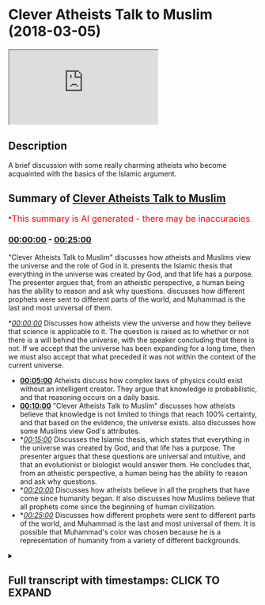 # Clever Atheists Talk to Muslim (2018-03-05)

<iframe loading='lazy' src='https://www.youtube.com/embed/W-yfuJfChvY'></iframe>

## Description

A brief discussion with some really charming atheists who become acquainted with the basics of the Islamic argument.

## Summary of [Clever Atheists Talk to Muslim](https://www.youtube.com/watch?v=W-yfuJfChvY)


*<span style="color:red; font-size:125%">This summary is AI generated - there may be inaccuracies</span>.

### [00:00:00](https://www.youtube.com/watch?v=W-yfuJfChvY&t=0) - [00:25:00](https://www.youtube.com/watch?v=W-yfuJfChvY&t=1500)

 "Clever Atheists Talk to Muslim" discusses how atheists and Muslims view the universe and the role of God in it.  presents the Islamic thesis that everything in the universe was created by God, and that life has a purpose. The presenter argues that, from an atheistic perspective, a human being has the ability to reason and ask why questions.  discusses how different prophets were sent to different parts of the world, and Muhammad is the last and most universal of them.

**[00:00:00](https://www.youtube.com/watch?v=W-yfuJfChvY&t=0)* Discusses how atheists view the universe and how they believe that science is applicable to it. The question is raised as to whether or not there is a will behind the universe, with the speaker concluding that there is not. If we accept that the universe has been expanding for a long time, then we must also accept that what preceded it was not within the context of the current universe.
* **[00:05:00](https://www.youtube.com/watch?v=W-yfuJfChvY&t=300)** Atheists discuss how complex laws of physics could exist without an intelligent creator. They argue that knowledge is probabilistic, and that reasoning occurs on a daily basis.
* **[00:10:00](https://www.youtube.com/watch?v=W-yfuJfChvY&t=600)**  "Clever Atheists Talk to Muslim" discusses how atheists believe that knowledge is not limited to things that reach 100% certainty, and that based on the evidence, the universe exists.  also discusses how some Muslims view God's attributes.
* **[00:15:00](https://www.youtube.com/watch?v=W-yfuJfChvY&t=900)* Discusses the Islamic thesis, which states that everything in the universe was created by God, and that life has a purpose. The presenter argues that these questions are universal and intuitive, and that an evolutionist or biologist would answer them. He concludes that, from an atheistic perspective, a human being has the ability to reason and ask why questions.
* **[00:20:00](https://www.youtube.com/watch?v=W-yfuJfChvY&t=1200)* Discusses how atheists believe in all the prophets that have come since humanity began. It also discusses how Muslims believe that all prophets come since the beginning of human civilization.
* **[00:25:00](https://www.youtube.com/watch?v=W-yfuJfChvY&t=1500)* Discusses how different prophets were sent to different parts of the world, and Muhammad is the last and most universal of them. It is possible that Muhammad's color was chosen because he is a representation of humanity from a variety of different backgrounds.

<details><summary><h2>Full transcript with timestamps: CLICK TO EXPAND</h2></summary>

[0:00:00](https://youtu.be/W-yfuJfChvY?t=0) okay with you okay so so here I always  
[0:00:09](https://youtu.be/W-yfuJfChvY?t=9) asked a question so if we see your  
[0:00:11](https://youtu.be/W-yfuJfChvY?t=11) hovering ball that's expanding and in  
[0:00:13](https://youtu.be/W-yfuJfChvY?t=13) any area so we're walking speakers  
[0:00:14](https://youtu.be/W-yfuJfChvY?t=14) corner what would we say about this  
[0:00:16](https://youtu.be/W-yfuJfChvY?t=16) hovering board okay good excellent so  
[0:00:21](https://youtu.be/W-yfuJfChvY?t=21) here I would ask the question that the  
[0:00:22](https://youtu.be/W-yfuJfChvY?t=22) universe is an expanding ball yeah okay  
[0:00:26](https://youtu.be/W-yfuJfChvY?t=26) if you accept the idea of redshift and  
[0:00:29](https://youtu.be/W-yfuJfChvY?t=29) expand the universe the Big Bang Theory  
[0:00:30](https://youtu.be/W-yfuJfChvY?t=30) and the second okay so if that's what we  
[0:00:43](https://youtu.be/W-yfuJfChvY?t=43) accept yeah so the question would be  
[0:00:44](https://youtu.be/W-yfuJfChvY?t=44) okay so we've got a ball that's  
[0:00:45](https://youtu.be/W-yfuJfChvY?t=45) expanding which is the universe it has a  
[0:00:47](https://youtu.be/W-yfuJfChvY?t=47) cause  
[0:00:48](https://youtu.be/W-yfuJfChvY?t=48) now let's with the process of deduction  
[0:00:50](https://youtu.be/W-yfuJfChvY?t=50) and inference let's try and see what  
[0:00:52](https://youtu.be/W-yfuJfChvY?t=52) what is the nature of the course yeah  
[0:00:55](https://youtu.be/W-yfuJfChvY?t=55) history so why is the nature of the  
[0:00:58](https://youtu.be/W-yfuJfChvY?t=58) course  
[0:00:59](https://youtu.be/W-yfuJfChvY?t=59) why is causing that ball to be even okay  
[0:01:04](https://youtu.be/W-yfuJfChvY?t=64) science yeah what is science  
[0:01:11](https://youtu.be/W-yfuJfChvY?t=71) [Music]  
[0:01:20](https://youtu.be/W-yfuJfChvY?t=80) did you agree that science is applicable  
[0:01:23](https://youtu.be/W-yfuJfChvY?t=83) to the 3d world that we live in the  
[0:01:25](https://youtu.be/W-yfuJfChvY?t=85) universe that we live in so so so for  
[0:01:31](https://youtu.be/W-yfuJfChvY?t=91) instance I like that we live in a  
[0:01:32](https://youtu.be/W-yfuJfChvY?t=92) universe right we team and this universe  
[0:01:34](https://youtu.be/W-yfuJfChvY?t=94) sigh I would say that I don't know who  
[0:01:37](https://youtu.be/W-yfuJfChvY?t=97) defined it the spot I think it's a very  
[0:01:38](https://youtu.be/W-yfuJfChvY?t=98) good definition science is the study of  
[0:01:40](https://youtu.be/W-yfuJfChvY?t=100) the patterns and regularities of the  
[0:01:42](https://youtu.be/W-yfuJfChvY?t=102) universe that's not my definition so no  
[0:01:49](https://youtu.be/W-yfuJfChvY?t=109) no all right right so if we're talking  
[0:01:52](https://youtu.be/W-yfuJfChvY?t=112) about pre-big bang we're not talking  
[0:01:54](https://youtu.be/W-yfuJfChvY?t=114) about the universe pre-big bang right  
[0:02:09](https://youtu.be/W-yfuJfChvY?t=129) but if we're saying that the Big Bang  
[0:02:12](https://youtu.be/W-yfuJfChvY?t=132) the singularity led to the expanding  
[0:02:14](https://youtu.be/W-yfuJfChvY?t=134) universe that exists now then naturally  
[0:02:17](https://youtu.be/W-yfuJfChvY?t=137) that which came before the Big Bang was  
[0:02:18](https://youtu.be/W-yfuJfChvY?t=138) not within the context of the universe  
[0:02:24](https://youtu.be/W-yfuJfChvY?t=144) [Music]  
[0:02:42](https://youtu.be/W-yfuJfChvY?t=162) [Music]  
[0:02:56](https://youtu.be/W-yfuJfChvY?t=176) because first of first and foremost I  
[0:02:58](https://youtu.be/W-yfuJfChvY?t=178) feel like you've given agency to science  
[0:03:00](https://youtu.be/W-yfuJfChvY?t=180) science is it is not something that is  
[0:03:02](https://youtu.be/W-yfuJfChvY?t=182) is something you do but science is not a  
[0:03:20](https://youtu.be/W-yfuJfChvY?t=200) wilt being that causes things to be okay  
[0:03:30](https://youtu.be/W-yfuJfChvY?t=210) good so science is how we size and how  
[0:03:34](https://youtu.be/W-yfuJfChvY?t=214) we see right the universe and how we  
[0:03:36](https://youtu.be/W-yfuJfChvY?t=216) kind of reg how we see the patterns of  
[0:03:38](https://youtu.be/W-yfuJfChvY?t=218) the universe and we can break it down to  
[0:03:40](https://youtu.be/W-yfuJfChvY?t=220) like physics chemistry and biology etc  
[0:03:41](https://youtu.be/W-yfuJfChvY?t=221) yeah okay good so from now perspective I  
[0:03:45](https://youtu.be/W-yfuJfChvY?t=225) would say to you is that when we're  
[0:03:47](https://youtu.be/W-yfuJfChvY?t=227) talking about the cause of the universe  
[0:03:48](https://youtu.be/W-yfuJfChvY?t=228) we're talking about would you agree that  
[0:03:50](https://youtu.be/W-yfuJfChvY?t=230) we will talk about a will of some sorts  
[0:03:53](https://youtu.be/W-yfuJfChvY?t=233) yeah  
[0:03:56](https://youtu.be/W-yfuJfChvY?t=236) I don't think there is a will behind  
[0:03:59](https://youtu.be/W-yfuJfChvY?t=239) would you accept because I don't believe  
[0:04:07](https://youtu.be/W-yfuJfChvY?t=247) that anyone would create a world  
[0:04:13](https://youtu.be/W-yfuJfChvY?t=253) okay boy now before we get to that  
[0:04:15](https://youtu.be/W-yfuJfChvY?t=255) before we get to that I'll say to you  
[0:04:20](https://youtu.be/W-yfuJfChvY?t=260) that if we're saying before the universe  
[0:04:23](https://youtu.be/W-yfuJfChvY?t=263) there was a course and that the inside  
[0:04:26](https://youtu.be/W-yfuJfChvY?t=266) the universe should accept that because  
[0:04:27](https://youtu.be/W-yfuJfChvY?t=267) science by the way if we're saying  
[0:04:29](https://youtu.be/W-yfuJfChvY?t=269) slightly science is just within the  
[0:04:30](https://youtu.be/W-yfuJfChvY?t=270) universe we're accepting that patterns  
[0:04:32](https://youtu.be/W-yfuJfChvY?t=272) exist with the universe all right so  
[0:04:34](https://youtu.be/W-yfuJfChvY?t=274) we're looking at the universe within  
[0:04:35](https://youtu.be/W-yfuJfChvY?t=275) like we've seen a pattern each of us  
[0:04:36](https://youtu.be/W-yfuJfChvY?t=276) right if there are patterns and laws  
[0:04:38](https://youtu.be/W-yfuJfChvY?t=278) you'd except there are laws of physics  
[0:04:39](https://youtu.be/W-yfuJfChvY?t=279) yeah so my question good all right so we  
[0:04:47](https://youtu.be/W-yfuJfChvY?t=287) accept that the rules of physics yeah oh  
[0:04:48](https://youtu.be/W-yfuJfChvY?t=288) and would you accept that these laws of  
[0:04:51](https://youtu.be/W-yfuJfChvY?t=291) physics are complicated but would you  
[0:04:52](https://youtu.be/W-yfuJfChvY?t=292) say that they are simple really  
[0:04:55](https://youtu.be/W-yfuJfChvY?t=295) how do you define complexity and  
[0:04:57](https://youtu.be/W-yfuJfChvY?t=297) simplicity if it's complex if we accept  
[0:05:05](https://youtu.be/W-yfuJfChvY?t=305) that there are laws of physics which are  
[0:05:07](https://youtu.be/W-yfuJfChvY?t=307) complex my question is how did they come  
[0:05:10](https://youtu.be/W-yfuJfChvY?t=310) into being and you accept that there's  
[0:05:12](https://youtu.be/W-yfuJfChvY?t=312) no such thing as random generations you  
[0:05:14](https://youtu.be/W-yfuJfChvY?t=314) said that just now okay let's move what  
[0:05:21](https://youtu.be/W-yfuJfChvY?t=321) move aside that I'd ever will now I'm  
[0:05:23](https://youtu.be/W-yfuJfChvY?t=323) asking the question is the cause  
[0:05:24](https://youtu.be/W-yfuJfChvY?t=324) intelligent or non intelligent okay so  
[0:05:29](https://youtu.be/W-yfuJfChvY?t=329) my question so my question to you is how  
[0:05:32](https://youtu.be/W-yfuJfChvY?t=332) could you have a complex universe  
[0:05:34](https://youtu.be/W-yfuJfChvY?t=334) without intelligence behind it  
[0:05:38](https://youtu.be/W-yfuJfChvY?t=338) but you can't have a future too  
[0:05:42](https://youtu.be/W-yfuJfChvY?t=342) if you accept life if evolution is  
[0:05:47](https://youtu.be/W-yfuJfChvY?t=347) something that we look at in the  
[0:05:48](https://youtu.be/W-yfuJfChvY?t=348) biological realm yeah good right so if  
[0:05:58](https://youtu.be/W-yfuJfChvY?t=358) there's something that we see on a level  
[0:06:00](https://youtu.be/W-yfuJfChvY?t=360) which is biological here we're talking  
[0:06:03](https://youtu.be/W-yfuJfChvY?t=363) about the in animals so this is what we  
[0:06:04](https://youtu.be/W-yfuJfChvY?t=364) haven't reached the amperage of your  
[0:06:06](https://youtu.be/W-yfuJfChvY?t=366) jealousies yet we haven't reached where  
[0:06:09](https://youtu.be/W-yfuJfChvY?t=369) chemistry becomes biology we're still at  
[0:06:11](https://youtu.be/W-yfuJfChvY?t=371) the stage where it's actually inanimate  
[0:06:12](https://youtu.be/W-yfuJfChvY?t=372) objects celestial bodies now which not  
[0:06:16](https://youtu.be/W-yfuJfChvY?t=376) having did you see what I'm saying so my  
[0:06:19](https://youtu.be/W-yfuJfChvY?t=379) question is how did that how did the  
[0:06:21](https://youtu.be/W-yfuJfChvY?t=381) laws of physics come to be in that  
[0:06:23](https://youtu.be/W-yfuJfChvY?t=383) context how is it that we have complex  
[0:06:25](https://youtu.be/W-yfuJfChvY?t=385) laws of physics in the context of the  
[0:06:27](https://youtu.be/W-yfuJfChvY?t=387) universe okay okay  
[0:06:50](https://youtu.be/W-yfuJfChvY?t=410) [Music]  
[0:07:29](https://youtu.be/W-yfuJfChvY?t=449) okay that's a good question what is  
[0:07:32](https://youtu.be/W-yfuJfChvY?t=452) knowledge how do we know what is so this  
[0:07:47](https://youtu.be/W-yfuJfChvY?t=467) is a question of knowledge er so of  
[0:07:49](https://youtu.be/W-yfuJfChvY?t=469) really epistemology so I was so I'll say  
[0:08:10](https://youtu.be/W-yfuJfChvY?t=490) knowledge right how do you know that you  
[0:08:12](https://youtu.be/W-yfuJfChvY?t=492) exist but even if you were a dream you'd  
[0:08:24](https://youtu.be/W-yfuJfChvY?t=504) be either someone's dream or you'd be a  
[0:08:27](https://youtu.be/W-yfuJfChvY?t=507) dream right  
[0:08:28](https://youtu.be/W-yfuJfChvY?t=508) so that would prove existence because  
[0:08:35](https://youtu.be/W-yfuJfChvY?t=515) III near a if you if you if you were a  
[0:08:39](https://youtu.be/W-yfuJfChvY?t=519) dream right if you were a dream you know  
[0:08:42](https://youtu.be/W-yfuJfChvY?t=522) how they can say I think therefore I am  
[0:08:44](https://youtu.be/W-yfuJfChvY?t=524) he this this is good the Khajiit oh yeah  
[0:08:47](https://youtu.be/W-yfuJfChvY?t=527) this cachito was attacked by Nietzsche  
[0:08:49](https://youtu.be/W-yfuJfChvY?t=529) who wrote Beyond Good and Evil  
[0:08:51](https://youtu.be/W-yfuJfChvY?t=531) I think hero in it that how can you put  
[0:08:54](https://youtu.be/W-yfuJfChvY?t=534) how can you presuppose I he said you  
[0:08:56](https://youtu.be/W-yfuJfChvY?t=536) can't presuppose I because I um  
[0:08:58](https://youtu.be/W-yfuJfChvY?t=538) obviously it's a pronoun it's a personal  
[0:09:00](https://youtu.be/W-yfuJfChvY?t=540) pronoun can't presuppose it so I'd agree  
[0:09:03](https://youtu.be/W-yfuJfChvY?t=543) with that criticism it's a good put is  
[0:09:04](https://youtu.be/W-yfuJfChvY?t=544) the strong criticism from each other  
[0:09:05](https://youtu.be/W-yfuJfChvY?t=545) that's why post-modernism is quite  
[0:09:06](https://youtu.be/W-yfuJfChvY?t=546) powerful  
[0:09:16](https://youtu.be/W-yfuJfChvY?t=556) I'm coming too  
[0:09:18](https://youtu.be/W-yfuJfChvY?t=558) how do we know things all right so so  
[0:09:22](https://youtu.be/W-yfuJfChvY?t=562) I'm saying - I'm saying to you this yes  
[0:09:24](https://youtu.be/W-yfuJfChvY?t=564) I used to how do we know because this  
[0:09:26](https://youtu.be/W-yfuJfChvY?t=566) question of knowledge share my I put  
[0:09:28](https://youtu.be/W-yfuJfChvY?t=568) this to you because I've said the  
[0:09:31](https://youtu.be/W-yfuJfChvY?t=571) problem let us see the solution the  
[0:09:32](https://youtu.be/W-yfuJfChvY?t=572) solution is this I believe that the  
[0:09:34](https://youtu.be/W-yfuJfChvY?t=574) reasoning we as human beings employ to  
[0:09:37](https://youtu.be/W-yfuJfChvY?t=577) know things are not know things is  
[0:09:38](https://youtu.be/W-yfuJfChvY?t=578) probabilistic so in other words I know  
[0:09:41](https://youtu.be/W-yfuJfChvY?t=581) [Laughter]  
[0:09:48](https://youtu.be/W-yfuJfChvY?t=588) it's probabilistic yeah so in the sense  
[0:09:53](https://youtu.be/W-yfuJfChvY?t=593) that okay I have a piste emic  
[0:09:56](https://youtu.be/W-yfuJfChvY?t=596) probabilistic reasoning yeah that  
[0:09:58](https://youtu.be/W-yfuJfChvY?t=598) happens on a on a daily basis for  
[0:10:00](https://youtu.be/W-yfuJfChvY?t=600) instance I'm holding this I'm holding  
[0:10:02](https://youtu.be/W-yfuJfChvY?t=602) this cup yeah which is whatever yeah I  
[0:10:04](https://youtu.be/W-yfuJfChvY?t=604) know I can say with certainty I'm  
[0:10:07](https://youtu.be/W-yfuJfChvY?t=607) holding this cup I'm here and I'm  
[0:10:08](https://youtu.be/W-yfuJfChvY?t=608) holding this cup why because for me  
[0:10:10](https://youtu.be/W-yfuJfChvY?t=610) epistemological II my Y classes  
[0:10:14](https://youtu.be/W-yfuJfChvY?t=614) knowledge is not necessarily that which  
[0:10:16](https://youtu.be/W-yfuJfChvY?t=616) reaches 100% threshold so for me even  
[0:10:18](https://youtu.be/W-yfuJfChvY?t=618) though there might be a one percent  
[0:10:20](https://youtu.be/W-yfuJfChvY?t=620) chance that okay I might not be here and  
[0:10:21](https://youtu.be/W-yfuJfChvY?t=621) I might be asleep right now  
[0:10:22](https://youtu.be/W-yfuJfChvY?t=622) but I'll say probabilistically based on  
[0:10:26](https://youtu.be/W-yfuJfChvY?t=626) my experience and based on the factor I  
[0:10:28](https://youtu.be/W-yfuJfChvY?t=628) trust my senses that's my presupposition  
[0:10:30](https://youtu.be/W-yfuJfChvY?t=630) I'll say okay I'm here and I'm holding  
[0:10:31](https://youtu.be/W-yfuJfChvY?t=631) this you get it so so based on the  
[0:10:34](https://youtu.be/W-yfuJfChvY?t=634) evidences I put all those evidences  
[0:10:36](https://youtu.be/W-yfuJfChvY?t=636) together to come with this kind of  
[0:10:37](https://youtu.be/W-yfuJfChvY?t=637) aggregate probability and that happens  
[0:10:40](https://youtu.be/W-yfuJfChvY?t=640) subconsciously of us on a daily basis  
[0:10:41](https://youtu.be/W-yfuJfChvY?t=641) and then I say okay this is all this  
[0:10:43](https://youtu.be/W-yfuJfChvY?t=643) isn't so in the context of the universe  
[0:10:45](https://youtu.be/W-yfuJfChvY?t=645) I mean personally I do the same things I  
[0:10:48](https://youtu.be/W-yfuJfChvY?t=648) look at them the law and order of the  
[0:10:50](https://youtu.be/W-yfuJfChvY?t=650) universe  
[0:10:50](https://youtu.be/W-yfuJfChvY?t=650) if you oh yeah all the laws of physics  
[0:10:52](https://youtu.be/W-yfuJfChvY?t=652) who at the complicated laws of physics  
[0:10:53](https://youtu.be/W-yfuJfChvY?t=653) are both agree exist within the concept  
[0:10:55](https://youtu.be/W-yfuJfChvY?t=655) of universe and then I'll say okay  
[0:10:56](https://youtu.be/W-yfuJfChvY?t=656) probabilistically looking at the the  
[0:10:59](https://youtu.be/W-yfuJfChvY?t=659) options that we have you can either have  
[0:11:00](https://youtu.be/W-yfuJfChvY?t=660) done this came from randomness which we  
[0:11:02](https://youtu.be/W-yfuJfChvY?t=662) both reject what came from nothing which  
[0:11:04](https://youtu.be/W-yfuJfChvY?t=664) we both project or that it was a chain  
[0:11:06](https://youtu.be/W-yfuJfChvY?t=666) of X amount of universes which we would  
[0:11:09](https://youtu.be/W-yfuJfChvY?t=669) not have any evidence for all that it  
[0:11:11](https://youtu.be/W-yfuJfChvY?t=671) was caused into being by an intelligence  
[0:11:13](https://youtu.be/W-yfuJfChvY?t=673) so would you say that that is the most  
[0:11:15](https://youtu.be/W-yfuJfChvY?t=675) appropriate of the four pieces  
[0:11:17](https://youtu.be/W-yfuJfChvY?t=677) the evidence is the course itself so I  
[0:11:20](https://youtu.be/W-yfuJfChvY?t=680) believe in causation cause and effect  
[0:11:30](https://youtu.be/W-yfuJfChvY?t=690) right so look I don't need to see the  
[0:11:33](https://youtu.be/W-yfuJfChvY?t=693) fact that someone you see that horse's  
[0:11:35](https://youtu.be/W-yfuJfChvY?t=695) head there I'm assuming this is quite  
[0:11:40](https://youtu.be/W-yfuJfChvY?t=700) interesting it's the green thing in the  
[0:11:41](https://youtu.be/W-yfuJfChvY?t=701) middle there so horse's head in marble  
[0:11:43](https://youtu.be/W-yfuJfChvY?t=703) arch okay maybe many men usually  
[0:11:51](https://youtu.be/W-yfuJfChvY?t=711) engineering architecture is dominated by  
[0:11:53](https://youtu.be/W-yfuJfChvY?t=713) men so it's probably many so I don't  
[0:12:03](https://youtu.be/W-yfuJfChvY?t=723) need to see that construct the  
[0:12:04](https://youtu.be/W-yfuJfChvY?t=724) construction the architecture take place  
[0:12:06](https://youtu.be/W-yfuJfChvY?t=726) right to know that is made by a designer  
[0:12:11](https://youtu.be/W-yfuJfChvY?t=731) or an intelligence right now the same  
[0:12:13](https://youtu.be/W-yfuJfChvY?t=733) thing I would say applies with universe  
[0:12:16](https://youtu.be/W-yfuJfChvY?t=736) [Music]  
[0:12:26](https://youtu.be/W-yfuJfChvY?t=746) you go I'm saying alright so in the  
[0:12:30](https://youtu.be/W-yfuJfChvY?t=750) closets the universe  
[0:13:07](https://youtu.be/W-yfuJfChvY?t=787) but coming back coming back do you  
[0:13:12](https://youtu.be/W-yfuJfChvY?t=792) accept this one saying - I'm saying okay  
[0:13:15](https://youtu.be/W-yfuJfChvY?t=795) you got to you know this is the universe  
[0:13:17](https://youtu.be/W-yfuJfChvY?t=797) okay we accept that it's got complicated  
[0:13:18](https://youtu.be/W-yfuJfChvY?t=798) laws existing within it a lot of physics  
[0:13:21](https://youtu.be/W-yfuJfChvY?t=801) right we accept the other course so you  
[0:13:26](https://youtu.be/W-yfuJfChvY?t=806) believe there's a simple  
[0:13:39](https://youtu.be/W-yfuJfChvY?t=819) [Music]  
[0:13:45](https://youtu.be/W-yfuJfChvY?t=825) there's a good point because you're  
[0:13:47](https://youtu.be/W-yfuJfChvY?t=827) saying that yeah because what you're  
[0:13:48](https://youtu.be/W-yfuJfChvY?t=828) saying is that look the the nature of  
[0:13:50](https://youtu.be/W-yfuJfChvY?t=830) the fact that science is changing  
[0:13:51](https://youtu.be/W-yfuJfChvY?t=831) indicates that we don't have all the  
[0:13:53](https://youtu.be/W-yfuJfChvY?t=833) answers in terms of laws all right but  
[0:13:56](https://youtu.be/W-yfuJfChvY?t=836) what I am saying  
[0:13:57](https://youtu.be/W-yfuJfChvY?t=837) on a basic teal teeny illogical level  
[0:13:59](https://youtu.be/W-yfuJfChvY?t=839) yeah and on a fine-tuning level on a  
[0:14:02](https://youtu.be/W-yfuJfChvY?t=842) basic fine-tuning level I'm saying that  
[0:14:04](https://youtu.be/W-yfuJfChvY?t=844) on a basic level that the universe  
[0:14:07](https://youtu.be/W-yfuJfChvY?t=847) exists and whether it be through  
[0:14:09](https://youtu.be/W-yfuJfChvY?t=849) aesthetic judgment or through a  
[0:14:11](https://youtu.be/W-yfuJfChvY?t=851) complicated process of science or  
[0:14:14](https://youtu.be/W-yfuJfChvY?t=854) whatever it may be we can appreciate the  
[0:14:15](https://youtu.be/W-yfuJfChvY?t=855) fact that the universe exists with this  
[0:14:18](https://youtu.be/W-yfuJfChvY?t=858) complete complicated mechanisms attached  
[0:14:19](https://youtu.be/W-yfuJfChvY?t=859) to it at least  
[0:14:23](https://youtu.be/W-yfuJfChvY?t=863) [Music]  
[0:14:31](https://youtu.be/W-yfuJfChvY?t=871) well how'd you know that that's not part  
[0:14:33](https://youtu.be/W-yfuJfChvY?t=873) of his design well this question so I  
[0:14:50](https://youtu.be/W-yfuJfChvY?t=890) would say to look for you to understand  
[0:14:52](https://youtu.be/W-yfuJfChvY?t=892) that you'd have to know from life  
[0:14:53](https://youtu.be/W-yfuJfChvY?t=893) example uncommon obvious from the  
[0:14:54](https://youtu.be/W-yfuJfChvY?t=894) Islamic perspective yeah the attributes  
[0:14:56](https://youtu.be/W-yfuJfChvY?t=896) of God from an Islamic perspective so  
[0:14:58](https://youtu.be/W-yfuJfChvY?t=898) okay so who NSI in perspective the  
[0:15:00](https://youtu.be/W-yfuJfChvY?t=900) attributes of God is that we believe is  
[0:15:01](https://youtu.be/W-yfuJfChvY?t=901) one that is all-powerful  
[0:15:03](https://youtu.be/W-yfuJfChvY?t=903) thanks for knowledgable that he's  
[0:15:05](https://youtu.be/W-yfuJfChvY?t=905) all-knowing and that he's the sustainer  
[0:15:08](https://youtu.be/W-yfuJfChvY?t=908) maintained etc okay so that is what we  
[0:15:10](https://youtu.be/W-yfuJfChvY?t=910) would consider good or what so he  
[0:15:14](https://youtu.be/W-yfuJfChvY?t=914) maintained things yeah exactly so from  
[0:15:19](https://youtu.be/W-yfuJfChvY?t=919) that angle and that's also deducible I  
[0:15:21](https://youtu.be/W-yfuJfChvY?t=921) would say like come logically  
[0:15:22](https://youtu.be/W-yfuJfChvY?t=922) so if God created the universe and the  
[0:15:25](https://youtu.be/W-yfuJfChvY?t=925) universe is contingent upon his  
[0:15:26](https://youtu.be/W-yfuJfChvY?t=926) existence therefore everything within  
[0:15:28](https://youtu.be/W-yfuJfChvY?t=928) the universe is automatically in before  
[0:15:31](https://youtu.be/W-yfuJfChvY?t=931) at the will of God  
[0:15:33](https://youtu.be/W-yfuJfChvY?t=933) well the will of that entity that exists  
[0:15:35](https://youtu.be/W-yfuJfChvY?t=935) outside or is transcendent of the  
[0:15:36](https://youtu.be/W-yfuJfChvY?t=936) universe so it's not inside of it  
[0:16:07](https://youtu.be/W-yfuJfChvY?t=967) well moving on so hey this is the C  
[0:16:10](https://youtu.be/W-yfuJfChvY?t=970) system how I want you guys to know the  
[0:16:12](https://youtu.be/W-yfuJfChvY?t=972) the Islamic thesis yeah sorry Islamic  
[0:16:14](https://youtu.be/W-yfuJfChvY?t=974) thesis is this so will you say that  
[0:16:16](https://youtu.be/W-yfuJfChvY?t=976) instead of believing cuz in the Quran it  
[0:16:19](https://youtu.be/W-yfuJfChvY?t=979) says I'm cool woman highly shaken I'm  
[0:16:20](https://youtu.be/W-yfuJfChvY?t=980) home we'll call a and this is this  
[0:16:22](https://youtu.be/W-yfuJfChvY?t=982) why I use those three or four different  
[0:16:23](https://youtu.be/W-yfuJfChvY?t=983) criteria because it's a chronic criteria  
[0:16:25](https://youtu.be/W-yfuJfChvY?t=985) it says where they created from nothing  
[0:16:27](https://youtu.be/W-yfuJfChvY?t=987) or where they themselves the creators of  
[0:16:28](https://youtu.be/W-yfuJfChvY?t=988) themselves so in other words the third  
[0:16:31](https://youtu.be/W-yfuJfChvY?t=991) thing is not mentioned because this is  
[0:16:32](https://youtu.be/W-yfuJfChvY?t=992) meant to be like understood within the  
[0:16:34](https://youtu.be/W-yfuJfChvY?t=994) context so you look at looking at the of  
[0:16:37](https://youtu.be/W-yfuJfChvY?t=997) looking at the possibilities of how we  
[0:16:39](https://youtu.be/W-yfuJfChvY?t=999) came into existence we've already ruled  
[0:16:42](https://youtu.be/W-yfuJfChvY?t=1002) out that we come we can't come from  
[0:16:44](https://youtu.be/W-yfuJfChvY?t=1004) nothing and that we couldn't be soft  
[0:16:45](https://youtu.be/W-yfuJfChvY?t=1005) creators because we're for us to be  
[0:16:47](https://youtu.be/W-yfuJfChvY?t=1007) software is or for University to self  
[0:16:49](https://youtu.be/W-yfuJfChvY?t=1009) create it would have to exist and not  
[0:16:51](https://youtu.be/W-yfuJfChvY?t=1011) exists at the same time which would be a  
[0:16:52](https://youtu.be/W-yfuJfChvY?t=1012) logical contradiction so of these  
[0:16:55](https://youtu.be/W-yfuJfChvY?t=1015) options we've concluded that okay that  
[0:16:58](https://youtu.be/W-yfuJfChvY?t=1018) the idea of a creator being being the  
[0:17:02](https://youtu.be/W-yfuJfChvY?t=1022) initiator of such a process and the  
[0:17:03](https://youtu.be/W-yfuJfChvY?t=1023) maintainer of it is the most yeah so  
[0:17:09](https://youtu.be/W-yfuJfChvY?t=1029) from that that's the first point so we  
[0:17:10](https://youtu.be/W-yfuJfChvY?t=1030) would say that after that's been  
[0:17:12](https://youtu.be/W-yfuJfChvY?t=1032) established now the question is what's  
[0:17:14](https://youtu.be/W-yfuJfChvY?t=1034) the purpose of life and I want to get on  
[0:17:15](https://youtu.be/W-yfuJfChvY?t=1035) and put it this way yeah wanna put this  
[0:17:17](https://youtu.be/W-yfuJfChvY?t=1037) way right I put it this way I've been  
[0:17:22](https://youtu.be/W-yfuJfChvY?t=1042) talking to the whole time okay look I've  
[0:17:31](https://youtu.be/W-yfuJfChvY?t=1051) you just I've used this once this bigger  
[0:17:32](https://youtu.be/W-yfuJfChvY?t=1052) screen let me use it again yeah I've  
[0:17:34](https://youtu.be/W-yfuJfChvY?t=1054) said that imagine one day yeah  
[0:17:39](https://youtu.be/W-yfuJfChvY?t=1059) Your Honor I think have you ever said  
[0:17:41](https://youtu.be/W-yfuJfChvY?t=1061) before you're on a train  
[0:17:42](https://youtu.be/W-yfuJfChvY?t=1062) yeah you want to train you wake up you  
[0:17:45](https://youtu.be/W-yfuJfChvY?t=1065) find yourself like on a train on a boat  
[0:17:47](https://youtu.be/W-yfuJfChvY?t=1067) on a ship on a plane or any vehicle and  
[0:17:51](https://youtu.be/W-yfuJfChvY?t=1071) you wake up you see yourself and it's  
[0:17:52](https://youtu.be/W-yfuJfChvY?t=1072) moving yeah what's the first question  
[0:17:55](https://youtu.be/W-yfuJfChvY?t=1075) you can ask yourself what why am I here  
[0:18:01](https://youtu.be/W-yfuJfChvY?t=1081) yeah where am I going is that would you  
[0:18:03](https://youtu.be/W-yfuJfChvY?t=1083) agree with why am I here and where am I  
[0:18:06](https://youtu.be/W-yfuJfChvY?t=1086) going  
[0:18:06](https://youtu.be/W-yfuJfChvY?t=1086) what why would you come to that  
[0:18:08](https://youtu.be/W-yfuJfChvY?t=1088) conclusion while we walk away those be  
[0:18:10](https://youtu.be/W-yfuJfChvY?t=1090) the first questions you'd ask  
[0:18:12](https://youtu.be/W-yfuJfChvY?t=1092) [Laughter]  
[0:18:19](https://youtu.be/W-yfuJfChvY?t=1099) so these questions are I would say in  
[0:18:21](https://youtu.be/W-yfuJfChvY?t=1101) shout out argue that they're intuitive  
[0:18:23](https://youtu.be/W-yfuJfChvY?t=1103) yeah so if we accept that do that there  
[0:18:27](https://youtu.be/W-yfuJfChvY?t=1107) is time and we're moving forward with  
[0:18:28](https://youtu.be/W-yfuJfChvY?t=1108) time and that there will be an end to  
[0:18:31](https://youtu.be/W-yfuJfChvY?t=1111) our journey yeah so the questions we  
[0:18:33](https://youtu.be/W-yfuJfChvY?t=1113) have to ask in life are the same  
[0:18:34](https://youtu.be/W-yfuJfChvY?t=1114) questions as we would ask if we're in  
[0:18:35](https://youtu.be/W-yfuJfChvY?t=1115) that vehicle in that context we say why  
[0:18:38](https://youtu.be/W-yfuJfChvY?t=1118) am I here and where we go in what am I  
[0:18:40](https://youtu.be/W-yfuJfChvY?t=1120) doing here where I come from that's  
[0:18:42](https://youtu.be/W-yfuJfChvY?t=1122) another question you want well I just  
[0:18:45](https://youtu.be/W-yfuJfChvY?t=1125) thing right so if you woke up on the  
[0:18:49](https://youtu.be/W-yfuJfChvY?t=1129) train and you woke up and you started  
[0:18:51](https://youtu.be/W-yfuJfChvY?t=1131) asking the passages around you where  
[0:18:53](https://youtu.be/W-yfuJfChvY?t=1133) that I come from where am I here where  
[0:18:55](https://youtu.be/W-yfuJfChvY?t=1135) am I going  
[0:18:55](https://youtu.be/W-yfuJfChvY?t=1135) and then the passenger train saluting  
[0:18:57](https://youtu.be/W-yfuJfChvY?t=1137) now listen we don't need to know the  
[0:18:59](https://youtu.be/W-yfuJfChvY?t=1139) answer - live for the present just enjoy  
[0:19:00](https://youtu.be/W-yfuJfChvY?t=1140) yourself on the train  
[0:19:01](https://youtu.be/W-yfuJfChvY?t=1141) what would you say to them maybe but  
[0:19:08](https://youtu.be/W-yfuJfChvY?t=1148) then on the other hand I would argue  
[0:19:11](https://youtu.be/W-yfuJfChvY?t=1151) that the thing that distinguishes or  
[0:19:13](https://youtu.be/W-yfuJfChvY?t=1153) demarcates human being from the rest of  
[0:19:15](https://youtu.be/W-yfuJfChvY?t=1155) the animals and inanimate creatures is  
[0:19:19](https://youtu.be/W-yfuJfChvY?t=1159) the ability to reason and the ability to  
[0:19:22](https://youtu.be/W-yfuJfChvY?t=1162) debilitate let me just be quick  
[0:19:24](https://youtu.be/W-yfuJfChvY?t=1164) specific about is 93 the ability to ask  
[0:19:27](https://youtu.be/W-yfuJfChvY?t=1167) why I would argue that I don't think on  
[0:19:30](https://youtu.be/W-yfuJfChvY?t=1170) that sentient level I don't think how'd  
[0:19:40](https://youtu.be/W-yfuJfChvY?t=1180) you know the ask way there might be some  
[0:19:45](https://youtu.be/W-yfuJfChvY?t=1185) biological reason for that I think from  
[0:19:50](https://youtu.be/W-yfuJfChvY?t=1190) an atheistic from an atheistic  
[0:19:53](https://youtu.be/W-yfuJfChvY?t=1193) biological even evolutionary perspective  
[0:19:56](https://youtu.be/W-yfuJfChvY?t=1196) an evolutionist will answer that  
[0:19:58](https://youtu.be/W-yfuJfChvY?t=1198) question or biologists will answer it  
[0:19:59](https://youtu.be/W-yfuJfChvY?t=1199) and commit suicide because there is a  
[0:20:02](https://youtu.be/W-yfuJfChvY?t=1202) functionality for that in the context of  
[0:20:04](https://youtu.be/W-yfuJfChvY?t=1204) the greater food chain and are they one  
[0:20:06](https://youtu.be/W-yfuJfChvY?t=1206) they've identified  
[0:20:35](https://youtu.be/W-yfuJfChvY?t=1235) she's right you know  
[0:20:39](https://youtu.be/W-yfuJfChvY?t=1239) no no no but she's right no that's right  
[0:20:44](https://youtu.be/W-yfuJfChvY?t=1244) that's right I like I like that then  
[0:20:46](https://youtu.be/W-yfuJfChvY?t=1246) that's good point and you made a good  
[0:20:47](https://youtu.be/W-yfuJfChvY?t=1247) point as well no I'm not trying you did  
[0:20:49](https://youtu.be/W-yfuJfChvY?t=1249) no no I like the consciousness point I  
[0:20:50](https://youtu.be/W-yfuJfChvY?t=1250) do like it but you made a good point as  
[0:20:51](https://youtu.be/W-yfuJfChvY?t=1251) well  
[0:20:52](https://youtu.be/W-yfuJfChvY?t=1252) there is no third person evidence to  
[0:20:54](https://youtu.be/W-yfuJfChvY?t=1254) suggest that we're conscious the only  
[0:20:56](https://youtu.be/W-yfuJfChvY?t=1256) example we'd only unreasoning we have is  
[0:20:58](https://youtu.be/W-yfuJfChvY?t=1258) first-person subjective experience  
[0:20:59](https://youtu.be/W-yfuJfChvY?t=1259) that's the only reason we can accomplish  
[0:21:01](https://youtu.be/W-yfuJfChvY?t=1261) this under a microscope there's a long  
[0:21:03](https://youtu.be/W-yfuJfChvY?t=1263) discussion on that I made a video on  
[0:21:04](https://youtu.be/W-yfuJfChvY?t=1264) this saying so what I would say was  
[0:21:29](https://youtu.be/W-yfuJfChvY?t=1289) right so the things this is follows  
[0:21:31](https://youtu.be/W-yfuJfChvY?t=1291) right I haven't gotten selective the  
[0:21:33](https://youtu.be/W-yfuJfChvY?t=1293) fullest our thesis yet so we're saying  
[0:21:36](https://youtu.be/W-yfuJfChvY?t=1296) that God fare the universe etc okay he  
[0:21:39](https://youtu.be/W-yfuJfChvY?t=1299) maintains it sustains that he's powerful  
[0:21:40](https://youtu.be/W-yfuJfChvY?t=1300) he's got that capacity moreover we will  
[0:21:43](https://youtu.be/W-yfuJfChvY?t=1303) say that now those questions if you were  
[0:21:46](https://youtu.be/W-yfuJfChvY?t=1306) to ask them those in need those who need  
[0:21:52](https://youtu.be/W-yfuJfChvY?t=1312) to ask  
[0:21:59](https://youtu.be/W-yfuJfChvY?t=1319) anyways as I was saying right yeah so  
[0:22:05](https://youtu.be/W-yfuJfChvY?t=1325) the question so we say that there were  
[0:22:07](https://youtu.be/W-yfuJfChvY?t=1327) intermediaries yeah God communicated  
[0:22:10](https://youtu.be/W-yfuJfChvY?t=1330) with the human beings through prophets  
[0:22:12](https://youtu.be/W-yfuJfChvY?t=1332) so you know Old Testament prophecy I'm  
[0:22:14](https://youtu.be/W-yfuJfChvY?t=1334) sure you've heard of like Abraham Moses  
[0:22:16](https://youtu.be/W-yfuJfChvY?t=1336) Jesus etc for us we believe is the  
[0:22:21](https://youtu.be/W-yfuJfChvY?t=1341) prophet all right so all of those  
[0:22:22](https://youtu.be/W-yfuJfChvY?t=1342) prophets came of that message to believe  
[0:22:25](https://youtu.be/W-yfuJfChvY?t=1345) in one God to worship one God and to do  
[0:22:27](https://youtu.be/W-yfuJfChvY?t=1347) good works and they also came with some  
[0:22:29](https://youtu.be/W-yfuJfChvY?t=1349) kind of evidence to prove that little  
[0:22:31](https://youtu.be/W-yfuJfChvY?t=1351) prophets okay and so they we also  
[0:22:34](https://youtu.be/W-yfuJfChvY?t=1354) believe that human being was was created  
[0:22:37](https://youtu.be/W-yfuJfChvY?t=1357) with an intuitive belief or you could  
[0:22:40](https://youtu.be/W-yfuJfChvY?t=1360) say in intrinsic yeah predisposition to  
[0:22:44](https://youtu.be/W-yfuJfChvY?t=1364) believe in God so what prophets and  
[0:22:47](https://youtu.be/W-yfuJfChvY?t=1367) messengers came to do was to reinforce  
[0:22:48](https://youtu.be/W-yfuJfChvY?t=1368) that belief or to remind human being of  
[0:22:51](https://youtu.be/W-yfuJfChvY?t=1371) the original creation and the original  
[0:22:53](https://youtu.be/W-yfuJfChvY?t=1373) purpose so all of those prophets came  
[0:22:55](https://youtu.be/W-yfuJfChvY?t=1375) before time was the message in the  
[0:22:56](https://youtu.be/W-yfuJfChvY?t=1376) miracle or the message in the evidence  
[0:22:58](https://youtu.be/W-yfuJfChvY?t=1378) like Jesus Moses Muhammad to tell people  
[0:23:01](https://youtu.be/W-yfuJfChvY?t=1381) who they are and basically to worship  
[0:23:05](https://youtu.be/W-yfuJfChvY?t=1385) Him God so it's aslam there's two  
[0:23:13](https://youtu.be/W-yfuJfChvY?t=1393) Islam's yeah all right so it's LOM the  
[0:23:17](https://youtu.be/W-yfuJfChvY?t=1397) Prophet Muhammad from his coming onwards  
[0:23:18](https://youtu.be/W-yfuJfChvY?t=1398) about 1400 or four years yeah but what  
[0:23:21](https://youtu.be/W-yfuJfChvY?t=1401) we're talking about Islam what we  
[0:23:23](https://youtu.be/W-yfuJfChvY?t=1403) consider Islam is because LOM means  
[0:23:25](https://youtu.be/W-yfuJfChvY?t=1405) counselor Advocaat is Islam Islam Islam  
[0:23:27](https://youtu.be/W-yfuJfChvY?t=1407) means submission so it was interesting I  
[0:23:30](https://youtu.be/W-yfuJfChvY?t=1410) always use this point Rousseau says  
[0:23:31](https://youtu.be/W-yfuJfChvY?t=1411) Rousseau as a French philosopher he says  
[0:23:33](https://youtu.be/W-yfuJfChvY?t=1413) man is born free he said man is born  
[0:23:46](https://youtu.be/W-yfuJfChvY?t=1426) free no man is born free but everywhere  
[0:23:49](https://youtu.be/W-yfuJfChvY?t=1429) and changed yeah we would say that  
[0:23:51](https://youtu.be/W-yfuJfChvY?t=1431) everyone and the Quran says is that  
[0:23:53](https://youtu.be/W-yfuJfChvY?t=1433) everyone is enslaved to something  
[0:23:57](https://youtu.be/W-yfuJfChvY?t=1437) 1,440 is yeah they came before that so  
[0:24:09](https://youtu.be/W-yfuJfChvY?t=1449) yeah so we right right so yeah mm yeah  
[0:24:15](https://youtu.be/W-yfuJfChvY?t=1455) yeah right so we believe in all that so  
[0:24:17](https://youtu.be/W-yfuJfChvY?t=1457) so long as humans have been on the earth  
[0:24:18](https://youtu.be/W-yfuJfChvY?t=1458) we believe they have been prophets yeah  
[0:24:30](https://youtu.be/W-yfuJfChvY?t=1470) so we believe that all of the prophets  
[0:24:33](https://youtu.be/W-yfuJfChvY?t=1473) came since you mum yeah  
[0:24:39](https://youtu.be/W-yfuJfChvY?t=1479) Homo sapiens Homo sapiens yes no no so  
[0:24:45](https://youtu.be/W-yfuJfChvY?t=1485) what humans what the Islamic narrative  
[0:24:47](https://youtu.be/W-yfuJfChvY?t=1487) is so long as there has been human  
[0:24:49](https://youtu.be/W-yfuJfChvY?t=1489) civilization and human beings there has  
[0:24:52](https://youtu.be/W-yfuJfChvY?t=1492) been messages and prophets to tell  
[0:24:54](https://youtu.be/W-yfuJfChvY?t=1494) people about the message of Islam okay  
[0:24:56](https://youtu.be/W-yfuJfChvY?t=1496) so that extends backwards so Abraham was  
[0:24:59](https://youtu.be/W-yfuJfChvY?t=1499) a missive atomium prophet and formation  
[0:25:02](https://youtu.be/W-yfuJfChvY?t=1502) we know that Mesopotamia was one of the  
[0:25:03](https://youtu.be/W-yfuJfChvY?t=1503) first civilizations yeah yeah right  
[0:25:09](https://youtu.be/W-yfuJfChvY?t=1509) so so long as there's been human beings  
[0:25:11](https://youtu.be/W-yfuJfChvY?t=1511) what we say we say human being to be  
[0:25:14](https://youtu.be/W-yfuJfChvY?t=1514) over extended yeah so yeah  
[0:25:22](https://youtu.be/W-yfuJfChvY?t=1522) so that all of those profits came with  
[0:25:25](https://youtu.be/W-yfuJfChvY?t=1525) that fundamental message  
[0:25:37](https://youtu.be/W-yfuJfChvY?t=1537) I would say that that presupposes two  
[0:26:18](https://youtu.be/W-yfuJfChvY?t=1578) things and both of them are fallacious  
[0:26:20](https://youtu.be/W-yfuJfChvY?t=1580) actually it's fallacious reasoning let  
[0:26:22](https://youtu.be/W-yfuJfChvY?t=1582) me tell you why  
[0:26:23](https://youtu.be/W-yfuJfChvY?t=1583) yeah fallacy because even if that was  
[0:26:28](https://youtu.be/W-yfuJfChvY?t=1588) the case  
[0:26:29](https://youtu.be/W-yfuJfChvY?t=1589) let's just let's go with the ugly all  
[0:26:32](https://youtu.be/W-yfuJfChvY?t=1592) right so if I say the argument is that  
[0:26:34](https://youtu.be/W-yfuJfChvY?t=1594) okay human being have has an existential  
[0:26:36](https://youtu.be/W-yfuJfChvY?t=1596) crisis that's the origin yeah therefore  
[0:26:41](https://youtu.be/W-yfuJfChvY?t=1601) that is the origin of religion yeah I'll  
[0:26:44](https://youtu.be/W-yfuJfChvY?t=1604) say then okay then if you're saying  
[0:26:45](https://youtu.be/W-yfuJfChvY?t=1605) therefore religion is wrong that's the  
[0:26:47](https://youtu.be/W-yfuJfChvY?t=1607) genetic fallacy yeah so genetic fallacy  
[0:26:51](https://youtu.be/W-yfuJfChvY?t=1611) is to say that something is wrong as a  
[0:26:53](https://youtu.be/W-yfuJfChvY?t=1613) result of it because of its origins  
[0:26:56](https://youtu.be/W-yfuJfChvY?t=1616) which is which is false wisdom yeah  
[0:27:07](https://youtu.be/W-yfuJfChvY?t=1627) nananana if we're saying that human  
[0:27:09](https://youtu.be/W-yfuJfChvY?t=1629) being has an existential crisis and  
[0:27:11](https://youtu.be/W-yfuJfChvY?t=1631) therefore human being has not crazed  
[0:27:15](https://youtu.be/W-yfuJfChvY?t=1635) religion has felt the need to ask  
[0:27:16](https://youtu.be/W-yfuJfChvY?t=1636) questions like why and whatever like why  
[0:27:18](https://youtu.be/W-yfuJfChvY?t=1638) am i hearing things and therefore these  
[0:27:20](https://youtu.be/W-yfuJfChvY?t=1640) questions are social constructs if you  
[0:27:22](https://youtu.be/W-yfuJfChvY?t=1642) will yeah it doesn't mean that so my  
[0:27:27](https://youtu.be/W-yfuJfChvY?t=1647) point to you is this is that right  
[0:27:30](https://youtu.be/W-yfuJfChvY?t=1650) that's all right it's okay so the point  
[0:27:38](https://youtu.be/W-yfuJfChvY?t=1658) I'm trying to kind of get to is this so  
[0:27:41](https://youtu.be/W-yfuJfChvY?t=1661) Islam as a thesis the final prophet is  
[0:27:44](https://youtu.be/W-yfuJfChvY?t=1664) for Muhammad now the main difference  
[0:27:46](https://youtu.be/W-yfuJfChvY?t=1666) between Prophet Muhammad and all the  
[0:27:47](https://youtu.be/W-yfuJfChvY?t=1667) other problems that came before him and  
[0:27:49](https://youtu.be/W-yfuJfChvY?t=1669) our thesis I'll get a few on online now  
[0:28:00](https://youtu.be/W-yfuJfChvY?t=1680) some videos some guy with a knife or a  
[0:28:05](https://youtu.be/W-yfuJfChvY?t=1685) gun you know I'm gonna black flag behind  
[0:28:08](https://youtu.be/W-yfuJfChvY?t=1688) this cup here this man is talking about  
[0:28:12](https://youtu.be/W-yfuJfChvY?t=1692) you know Prophet Muhammad in this cup  
[0:28:14](https://youtu.be/W-yfuJfChvY?t=1694) anyways what I was gonna say was that  
[0:28:17](https://youtu.be/W-yfuJfChvY?t=1697) the main point of demarcation is that we  
[0:28:20](https://youtu.be/W-yfuJfChvY?t=1700) will say that for Muhammad he was a  
[0:28:23](https://youtu.be/W-yfuJfChvY?t=1703) universal messenger which is mentioned  
[0:28:26](https://youtu.be/W-yfuJfChvY?t=1706) in Chapter 7 verse 150 of the Quran so  
[0:28:28](https://youtu.be/W-yfuJfChvY?t=1708) he was sent for all of humankind whereas  
[0:28:30](https://youtu.be/W-yfuJfChvY?t=1710) all of the other prophets were sent for  
[0:28:32](https://youtu.be/W-yfuJfChvY?t=1712) their localities in their times that's  
[0:28:35](https://youtu.be/W-yfuJfChvY?t=1715) the time and even in the Bible if you  
[0:28:36](https://youtu.be/W-yfuJfChvY?t=1716) look at like Matthew and Mark Jesus was  
[0:28:38](https://youtu.be/W-yfuJfChvY?t=1718) meant to assay  
[0:28:40](https://youtu.be/W-yfuJfChvY?t=1720) what why so we would say we would accept  
[0:28:46](https://youtu.be/W-yfuJfChvY?t=1726) that there were prophets that were  
[0:28:47](https://youtu.be/W-yfuJfChvY?t=1727) probably sent to these areas we believe  
[0:28:50](https://youtu.be/W-yfuJfChvY?t=1730) in black prophet so Moses for us as a  
[0:28:51](https://youtu.be/W-yfuJfChvY?t=1731) black man yeah  
[0:28:53](https://youtu.be/W-yfuJfChvY?t=1733) we have local man who's a black man we  
[0:28:54](https://youtu.be/W-yfuJfChvY?t=1734) have to wait for us there's a hadith  
[0:28:56](https://youtu.be/W-yfuJfChvY?t=1736) that says 124,000 prophets so 134,000 to  
[0:29:01](https://youtu.be/W-yfuJfChvY?t=1741) represent the scope of humanity  
[0:29:03](https://youtu.be/W-yfuJfChvY?t=1743) aforetime so there were prophets that  
[0:29:06](https://youtu.be/W-yfuJfChvY?t=1746) were you like for example depictions of  
[0:29:09](https://youtu.be/W-yfuJfChvY?t=1749) Jesus are kind of white there are we  
[0:29:11](https://youtu.be/W-yfuJfChvY?t=1751) have conflicting narration some say that  
[0:29:12](https://youtu.be/W-yfuJfChvY?t=1752) he's kind of brown that brought darker  
[0:29:14](https://youtu.be/W-yfuJfChvY?t=1754) to me and some say that he is kind of  
[0:29:16](https://youtu.be/W-yfuJfChvY?t=1756) like white Muhammad was maybe this man's  
[0:29:20](https://youtu.be/W-yfuJfChvY?t=1760) color yeah so the thing is really and  
[0:29:23](https://youtu.be/W-yfuJfChvY?t=1763) truly we have a range of different in  
[0:29:25](https://youtu.be/W-yfuJfChvY?t=1765) this hammock narrative we have a range  
[0:29:27](https://youtu.be/W-yfuJfChvY?t=1767) of different prophets but all of them  
[0:29:28](https://youtu.be/W-yfuJfChvY?t=1768) came from a variety of different  
[0:29:29](https://youtu.be/W-yfuJfChvY?t=1769) countries and different places Mohammad  
[0:29:33](https://youtu.be/W-yfuJfChvY?t=1773) represents the last of those he's not  
[0:29:35](https://youtu.be/W-yfuJfChvY?t=1775) white and he's not black he's somewhere  
[0:29:37](https://youtu.be/W-yfuJfChvY?t=1777) in between if you think about it so why  
[0:29:39](https://youtu.be/W-yfuJfChvY?t=1779) is probably it may be because to kind of  
[0:29:42](https://youtu.be/W-yfuJfChvY?t=1782) represent as much of humanity as  
[0:29:44](https://youtu.be/W-yfuJfChvY?t=1784) possible possibly from a racial  
[0:29:46](https://youtu.be/W-yfuJfChvY?t=1786) perspective but you could also say that  
[0:29:48](https://youtu.be/W-yfuJfChvY?t=1788) he was centrally located because Saudi  
[0:29:51](https://youtu.be/W-yfuJfChvY?t=1791) Arabia if you look at world map is kind  
[0:29:53](https://youtu.be/W-yfuJfChvY?t=1793) of centrally located so it's the  
[0:29:55](https://youtu.be/W-yfuJfChvY?t=1795) expansion of Islam Westwood an eastward  
</details>
